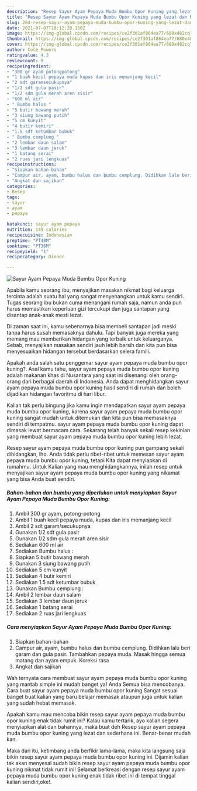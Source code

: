 ```yaml
---
description: "Resep Sayur Ayam Pepaya Muda Bumbu Opor Kuning yang lezat dan Mudah Dibuat"
title: "Resep Sayur Ayam Pepaya Muda Bumbu Opor Kuning yang lezat dan Mudah Dibuat"
slug: 264-resep-sayur-ayam-pepaya-muda-bumbu-opor-kuning-yang-lezat-dan-mudah-dibuat
date: 2021-07-07T18:12:20.150Z
image: https://img-global.cpcdn.com/recipes/ce2f301af864ea77/680x482cq70/sayur-ayam-pepaya-muda-bumbu-opor-kuning-foto-resep-utama.jpg
thumbnail: https://img-global.cpcdn.com/recipes/ce2f301af864ea77/680x482cq70/sayur-ayam-pepaya-muda-bumbu-opor-kuning-foto-resep-utama.jpg
cover: https://img-global.cpcdn.com/recipes/ce2f301af864ea77/680x482cq70/sayur-ayam-pepaya-muda-bumbu-opor-kuning-foto-resep-utama.jpg
author: Cole Powers
ratingvalue: 4.3
reviewcount: 9
recipeingredient:
- "300 gr ayam potongpotong"
- "1 buah kecil pepaya muda kupas dan iris memanjang kecil"
- "2 sdt garamsecukupnya"
- "1/2 sdt gula pasir"
- "1/2 sdm gula merah aren sisir"
- "600 ml air"
- " Bumbu halus "
- "5 butir bawang merah"
- "3 siung bawang putih"
- "5 cm kunyit"
- "4 butir kemiri"
- "1.5 sdt ketumbar bubuk"
- " Bumbu cemplung "
- "2 lembar daun salam"
- "3 lembar daun jeruk"
- "1 batang serai"
- "2 ruas jari lengkuas"
recipeinstructions:
- "Siapkan bahan-bahan"
- "Campur air, ayam, bumbu halus dan bumbu cemplung. Didihkan lalu beri garam dan gula pasir. Tambahkan pepaya muda. Masak hingga semua matang dan ayam empuk. Koreksi rasa"
- "Angkat dan sajikan"
categories:
- Resep
tags:
- sayur
- ayam
- pepaya

katakunci: sayur ayam pepaya 
nutrition: 149 calories
recipecuisine: Indonesian
preptime: "PT40M"
cooktime: "PT36M"
recipeyield: "1"
recipecategory: Dinner

---
```



![Sayur Ayam Pepaya Muda Bumbu Opor Kuning](https://img-global.cpcdn.com/recipes/ce2f301af864ea77/680x482cq70/sayur-ayam-pepaya-muda-bumbu-opor-kuning-foto-resep-utama.jpg)

Apabila kamu seorang ibu, menyajikan masakan nikmat bagi keluarga tercinta adalah suatu hal yang sangat menyenangkan untuk kamu sendiri. Tugas seorang ibu bukan cuma menangani rumah saja, namun anda pun harus memastikan keperluan gizi tercukupi dan juga santapan yang disantap anak-anak mesti lezat.

Di zaman  saat ini, kamu sebenarnya bisa membeli santapan jadi meski tanpa harus susah memasaknya dahulu. Tapi banyak juga mereka yang memang mau memberikan hidangan yang terbaik untuk keluarganya. Sebab, menyajikan masakan sendiri jauh lebih bersih dan kita pun bisa menyesuaikan hidangan tersebut berdasarkan selera famili. 



Apakah anda salah satu penggemar sayur ayam pepaya muda bumbu opor kuning?. Asal kamu tahu, sayur ayam pepaya muda bumbu opor kuning adalah makanan khas di Nusantara yang saat ini disenangi oleh orang-orang dari berbagai daerah di Indonesia. Anda dapat menghidangkan sayur ayam pepaya muda bumbu opor kuning hasil sendiri di rumah dan boleh dijadikan hidangan favoritmu di hari libur.

Kalian tak perlu bingung jika kamu ingin mendapatkan sayur ayam pepaya muda bumbu opor kuning, karena sayur ayam pepaya muda bumbu opor kuning sangat mudah untuk ditemukan dan kita pun bisa memasaknya sendiri di tempatmu. sayur ayam pepaya muda bumbu opor kuning dapat dimasak lewat bermacam cara. Sekarang telah banyak sekali resep kekinian yang membuat sayur ayam pepaya muda bumbu opor kuning lebih lezat.

Resep sayur ayam pepaya muda bumbu opor kuning pun gampang sekali dihidangkan, lho. Anda tidak perlu ribet-ribet untuk memesan sayur ayam pepaya muda bumbu opor kuning, tetapi Kita dapat menyiapkan di rumahmu. Untuk Kalian yang mau menghidangkannya, inilah resep untuk menyajikan sayur ayam pepaya muda bumbu opor kuning yang nikamat yang bisa Anda buat sendiri.

<!--inarticleads1-->

##### Bahan-bahan dan bumbu yang diperlukan untuk menyiapkan Sayur Ayam Pepaya Muda Bumbu Opor Kuning:

1. Ambil 300 gr ayam, potong-potong
1. Ambil 1 buah kecil pepaya muda, kupas dan iris memanjang kecil
1. Ambil 2 sdt garam/secukupnya
1. Gunakan 1/2 sdt gula pasir
1. Gunakan 1/2 sdm gula merah aren sisir
1. Sediakan 600 ml air
1. Sediakan  Bumbu halus :
1. Siapkan 5 butir bawang merah
1. Gunakan 3 siung bawang putih
1. Sediakan 5 cm kunyit
1. Sediakan 4 butir kemiri
1. Sediakan 1.5 sdt ketumbar bubuk
1. Gunakan  Bumbu cemplung :
1. Ambil 2 lembar daun salam
1. Sediakan 3 lembar daun jeruk
1. Sediakan 1 batang serai
1. Sediakan 2 ruas jari lengkuas




<!--inarticleads2-->

##### Cara menyiapkan Sayur Ayam Pepaya Muda Bumbu Opor Kuning:

1. Siapkan bahan-bahan
1. Campur air, ayam, bumbu halus dan bumbu cemplung. Didihkan lalu beri garam dan gula pasir. Tambahkan pepaya muda. Masak hingga semua matang dan ayam empuk. Koreksi rasa
1. Angkat dan sajikan




Wah ternyata cara membuat sayur ayam pepaya muda bumbu opor kuning yang mantab simple ini mudah banget ya! Anda Semua bisa mencobanya. Cara buat sayur ayam pepaya muda bumbu opor kuning Sangat sesuai banget buat kalian yang baru belajar memasak ataupun juga untuk kalian yang sudah hebat memasak.

Apakah kamu mau mencoba bikin resep sayur ayam pepaya muda bumbu opor kuning enak tidak rumit ini? Kalau kamu tertarik, ayo kalian segera menyiapkan alat dan bahannya, maka buat deh Resep sayur ayam pepaya muda bumbu opor kuning yang lezat dan sederhana ini. Benar-benar mudah kan. 

Maka dari itu, ketimbang anda berfikir lama-lama, maka kita langsung saja bikin resep sayur ayam pepaya muda bumbu opor kuning ini. Dijamin kalian tak akan menyesal sudah bikin resep sayur ayam pepaya muda bumbu opor kuning nikmat tidak rumit ini! Selamat berkreasi dengan resep sayur ayam pepaya muda bumbu opor kuning enak tidak ribet ini di tempat tinggal kalian sendiri,oke!.

